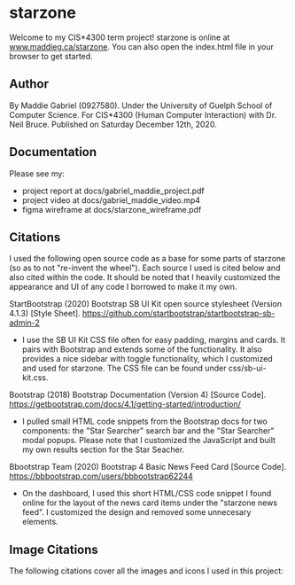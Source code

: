 # starzone
Welcome to my CIS*4300 term project!
starzone is online at www.maddieg.ca/starzone.
You can also open the index.html file in your browser to get started.

## Author
By Maddie Gabriel (0927580).
Under the University of Guelph School of Computer Science.
For CIS*4300 (Human Computer Interaction) with Dr. Neil Bruce.
Published on Saturday December 12th, 2020.

## Documentation
Please see my:
- project report at docs/gabriel_maddie_project.pdf
- project video at docs/gabriel_maddie_video.mp4
- figma wireframe at docs/starzone_wireframe.pdf

## Citations
I used the following open source code as a base for some parts of starzone (so as to not "re-invent the wheel"). Each source I used is cited below and also cited within the code. It should be noted that I heavily customized the appearance and UI of any code I borrowed to make it my own.

StartBootstrap (2020) Bootstrap SB UI Kit open source stylesheet (Version 4.1.3) [Style Sheet]. https://github.com/startbootstrap/startbootstrap-sb-admin-2
- I use the SB UI Kit CSS file often for easy padding, margins and cards. It pairs with Bootstrap and extends some of the functionality. It also provides a nice sidebar with toggle functionality, which I customized and used for starzone. The CSS file can be found under css/sb-ui-kit.css.

Bootstrap (2018) Bootstrap Documentation (Version 4) [Source Code]. https://getbootstrap.com/docs/4.1/getting-started/introduction/
- I pulled small HTML code snippets from the Bootstrap docs for two components: the "Star Searcher" search bar and the "Star Searcher" modal popups. Please note that I customized the JavaScript and built my own results section for the Star Seacher.

Bbootstrap Team (2020) Bootstrap 4 Basic News Feed Card [Source Code]. https://bbbootstrap.com/users/bbbootstrap62244
- On the dashboard, I used this short HTML/CSS code snippet I found online for the layout of the news card items under the "starzone news feed". I customized the design and removed some unnecesary elements.


## Image Citations
The following citations cover all the images and icons I used in this project: